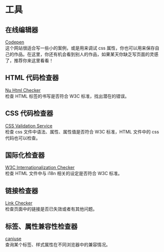 # 工具

## 在线编辑器

[Codepen](https://codepen.io/)  
这个网站很适合写一些小的案例，或是用来调试 css 属性，你也可以用来保存自己的作品。在这里，你还有机会看到别人的作品，如果某天你缺乏写页面的灵感了，推荐你来这里看看！

## HTML 代码检查器

[Nu Html Checker](https://validator.w3.org/nu/)  
检查 HTML 标签的书写是否符合 W3C 标准，找出潜在的错误。

## CSS 代码检查器

[CSS Validation Service](https://jigsaw.w3.org/css-validator/)  
检查 css 文件中语法、属性、属性值是否符合 W3C 标准，HTML 文件中的 css 代码也可以检查。

## 国际化检查器

[W3C Internationalization Checker](https://validator.w3.org/i18n-checker/)  
检查 HTML 文件中与 i18n 相关的设定是否符合 W3C 标准。

## 链接检查器

[Link Checker](https://validator.w3.org/checklink)  
检查页面中的链接是否已失效或者有其他问题。

## 标签、属性兼容性检查器

[caniuse](https://caniuse.com/)  
查询某个标签、样式属性在不同浏览器中的兼容情况。
